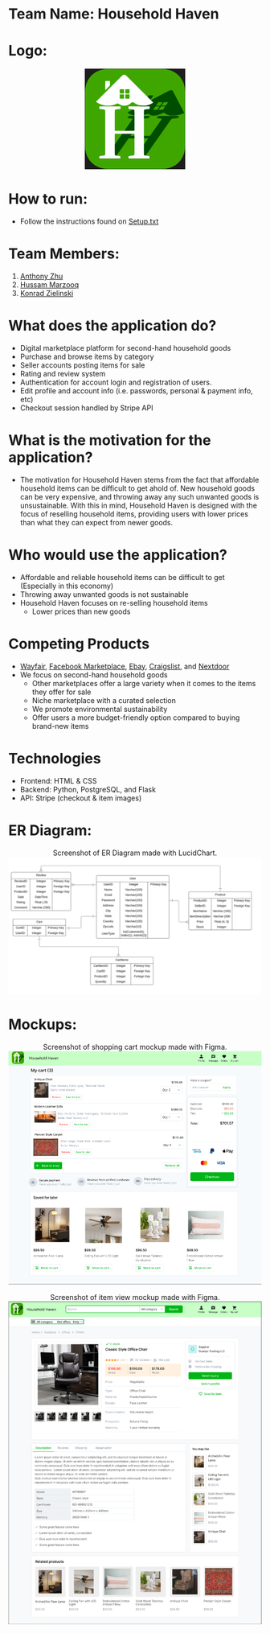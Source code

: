 # Team Name: Household Haven

# Logo:
<p align="center">
  <img width="200" height="200" src="https://github.com/hMRZQ21/Household_Haven/blob/main/build/assets/Logo.png"/>
</p>

# How to run:
* Follow the instructions found on [Setup.txt](/setup.txt)

# Team Members: 
1. [Anthony Zhu](https://github.com/azhu000)
2. [Hussam Marzooq](https://github.com/hMRZQ21)
3. [Konrad Zielinski](https://github.com/konraziel)

# What does the application do?
* Digital marketplace platform for second-hand household goods 
* Purchase and browse items by category 
* Seller accounts posting items for sale
* Rating and review system 
* Authentication for account login and registration of users.
* Edit profile and account info (i.e. passwords, personal & payment info, etc)
* Checkout session handled by Stripe API

# What is the motivation for the application?
* The motivation for Household Haven stems from the fact that affordable household items can be difficult to get ahold of. New household goods can be very expensive, and throwing away any such unwanted goods is unsustainable. With this in mind, Household Haven is designed with the focus of reselling household items, providing users with lower prices than what they can expect from newer goods.

# Who would use the application?
* Affordable and reliable household items can be difficult to get (Especially in this economy)
* Throwing away unwanted goods is not sustainable
* Household Haven focuses on re-selling household items
  * Lower prices than new goods

# Competing Products
* [Wayfair](https://www.wayfair.com/), [Facebook Marketplace](https://www.facebook.com/marketplace/), [Ebay](https://www.ebay.com/), [Craigslist](https://newyork.craigslist.org/), and [Nextdoor](https://nextdoor.com/)
* We focus on second-hand household goods
  * Other marketplaces offer a large variety when it comes to the items they offer for sale
  * Niche marketplace with a curated selection
  * We promote environmental sustainability
  * Offer users a more budget-friendly option compared to buying brand-new items

# Technologies
* Frontend: HTML & CSS
* Backend: Python, PostgreSQL, and Flask
* API: Stripe (checkout & item images)

# ER Diagram:
<p align="center">
  <alt>Screenshot of ER Diagram made with LucidChart.</alt>
  <img src="https://github.com/hMRZQ21/Household_Haven/blob/main/build/assets/ER%20Diagram.png"/>
</p>

# Mockups:
<p align="center">
  <alt>Screenshot of shopping cart mockup made with Figma.</alt>
  <img src="https://github.com/hMRZQ21/Household_Haven/blob/main/build/assets/Mockup%20cart.png"/>
</p>

<p align="center">
  <alt>Screenshot of item view mockup made with Figma.</alt>
  <img src="https://github.com/hMRZQ21/Household_Haven/blob/main/build/assets/Mockup%20item%20view.png"/>
</p>
